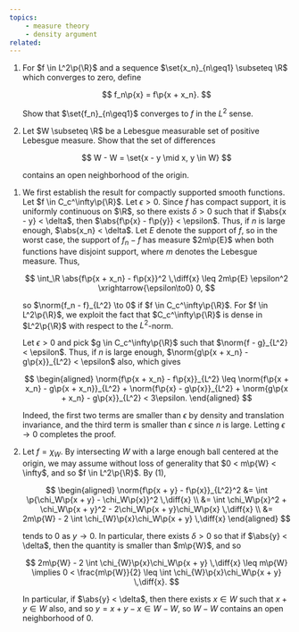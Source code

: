 ```yaml
---
topics:
    - measure theory
    - density argument
related:
---
```


<problem>

1. For $f \in L^2\p{\R}$ and a sequence $\set{x_n}_{n\geq1} \subseteq \R$ which converges to zero, define

    $$
    f_n\p{x} = f\p{x + x_n}.
    $$

    Show that $\set{f_n}_{n\geq1}$ converges to $f$ in the $L^2$ sense.

2. Let $W \subseteq \R$ be a Lebesgue measurable set of positive Lebesgue measure. Show that the set of differences

    $$
    W - W = \set{x - y \mid x, y \in W}
    $$

    contains an open neighborhood of the origin.

</problem>

<solution>

1. We first establish the result for compactly supported smooth functions. Let $f \in C_c^\infty\p{\R}$. Let $\epsilon > 0$. Since $f$ has compact support, it is uniformly continuous on $\R$, so there exists $\delta > 0$ such that if $\abs{x - y} < \delta$, then $\abs{f\p{x} - f\p{y}} < \epsilon$. Thus, if $n$ is large enough, $\abs{x_n} < \delta$. Let $E$ denote the support of $f$, so in the worst case, the support of $f_n - f$ has measure $2m\p{E}$ when both functions have disjoint support, where $m$ denotes the Lebesgue measure. Thus,

    $$
    \int_\R \abs{f\p{x + x_n} - f\p{x}}^2 \,\diff{x}
        \leq 2m\p{E} \epsilon^2 \xrightarrow{\epsilon\to0} 0,
    $$

    so $\norm{f_n - f}_{L^2} \to 0$ if $f \in C_c^\infty\p{\R}$. For $f \in L^2\p{\R}$, we exploit the fact that $C_c^\infty\p{\R}$ is dense in $L^2\p{\R}$ with respect to the $L^2$-norm.

    Let $\epsilon > 0$ and pick $g \in C_c^\infty\p{\R}$ such that $\norm{f - g}_{L^2} < \epsilon$. Thus, if $n$ is large enough, $\norm{g\p{x + x_n} - g\p{x}}_{L^2} < \epsilon$ also, which gives

    $$
    \begin{aligned}
        \norm{f\p{x + x_n} - f\p{x}}_{L^2}
            \leq \norm{f\p{x + x_n} - g\p{x + x_n}}_{L^2} + \norm{f\p{x} - g\p{x}}_{L^2} + \norm{g\p{x + x_n} - g\p{x}}_{L^2}
            < 3\epsilon.
    \end{aligned}
    $$

    Indeed, the first two terms are smaller than $\epsilon$ by density and translation invariance, and the third term is smaller than $\epsilon$ since $n$ is large. Letting $\epsilon \to 0$ completes the proof.

2. Let $f = \chi_W$. By intersecting $W$ with a large enough ball centered at the origin, we may assume without loss of generality that $0 < m\p{W} < \infty$, and so $f \in L^2\p{\R}$. By (1),

    $$
    \begin{aligned}
       \norm{f\p{x + y} - f\p{x}}_{L^2}^2
           &= \int \p{\chi_W\p{x + y} - \chi_W\p{x}}^2 \,\diff{x} \\
           &= \int \chi_W\p{x}^2 + \chi_W\p{x + y}^2 - 2\chi_W\p{x + y}\chi_W\p{x} \,\diff{x} \\
           &= 2m\p{W} - 2 \int \chi_{W}\p{x}\chi_W\p{x + y} \,\diff{x}
    \end{aligned}
    $$

    tends to $0$ as $y \to 0$. In particular, there exists $\delta > 0$ so that if $\abs{y} < \delta$, then the quantity is smaller than $m\p{W}$, and so

    $$
    2m\p{W} - 2 \int \chi_{W}\p{x}\chi_W\p{x + y} \,\diff{x}
        \leq m\p{W}
    \implies 0 < \frac{m\p{W}}{2} \leq \int \chi_{W}\p{x}\chi_W\p{x + y} \,\diff{x}.
    $$

    In particular, if $\abs{y} < \delta$, then there exists $x \in W$ such that $x + y \in W$ also, and so $y = x + y - x \in W - W$, so $W - W$ contains an open neighborhood of $0$.

</solution>
